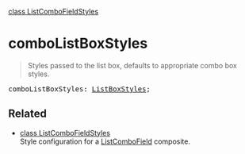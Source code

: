 [class ListComboFieldStyles](ListComboFieldStyles.md)

# comboListBoxStyles

> Styles passed to the list box, defaults to appropriate combo box styles.

<pre class="docgen_signature">comboListBoxStyles: <a href="ListBoxStyles.md">ListBoxStyles</a>;</pre>

## Related

- [<!--{ref:class}-->class ListComboFieldStyles](ListComboFieldStyles.md) \
    Style configuration for a [ListComboField](ListComboField.md) composite.

